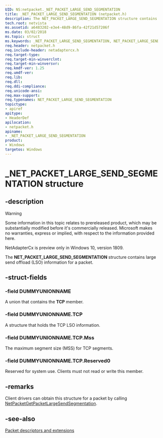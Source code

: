 ```yaml
---
UID: NS:netpacket._NET_PACKET_LARGE_SEND_SEGMENTATION
title: _NET_PACKET_LARGE_SEND_SEGMENTATION (netpacket.h)
description: The NET_PACKET_LARGE_SEND_SEGMENTATION structure contains large send offload (LSO) information for a packet.
tech.root: netvista
ms.assetid: a6483202-e3e4-48d9-86fa-42f21d57206f
ms.date: 03/02/2018
ms.topic: struct
ms.keywords: _NET_PACKET_LARGE_SEND_SEGMENTATION, NET_PACKET_LARGE_SEND_SEGMENTATION, 
req.header: netpacket.h
req.include-header: netadaptercx.h
req.target-type:
req.target-min-winverclnt:
req.target-min-winversvr:
req.kmdf-ver: 1.25
req.umdf-ver:
req.lib:
req.dll:
req.ddi-compliance:
req.unicode-ansi:
req.max-support:
req.typenames: NET_PACKET_LARGE_SEND_SEGMENTATION
topictype: 
- apiref
apitype: 
- HeaderDef
apilocation: 
- netpacket.h
apiname: 
- _NET_PACKET_LARGE_SEND_SEGMENTATION
product:
- Windows
targetos: Windows
---
```


# _NET_PACKET_LARGE_SEND_SEGMENTATION structure

## -description
> [!WARNING]
> Some information in this topic relates to prereleased product, which may be substantially modified before it's commercially released. Microsoft makes no warranties, express or implied, with respect to the information provided here.
>
> NetAdapterCx is preview only in Windows 10, version 1809.

The **NET_PACKET_LARGE_SEND_SEGMENTATION** structure contains large send offload (LSO) information for a packet.

## -struct-fields

### -field DUMMYUNIONNAME
A union that contains the **TCP** member.

### -field DUMMYUNIONNAME.TCP
A structure that holds the TCP LSO information.

### -field DUMMYUNIONNAME.TCP.Mss
The maximum segment size (MSS) for TCP segments.
 
### -field DUMMYUNIONNAME.TCP.Reserved0
Reserved for system use. Clients must not read or write this member.

## -remarks
Client drivers can obtain this structure for a packet by calling [NetPacketGetPacketLargeSendSegmentation](nf-netpacket-netpacketgetpacketlargesendsegmentation.md).



## -see-also

[Packet descriptors and extensions](https://docs.microsoft.com/windows-hardware/drivers/netcx/packet-descriptors-and-extensions)
